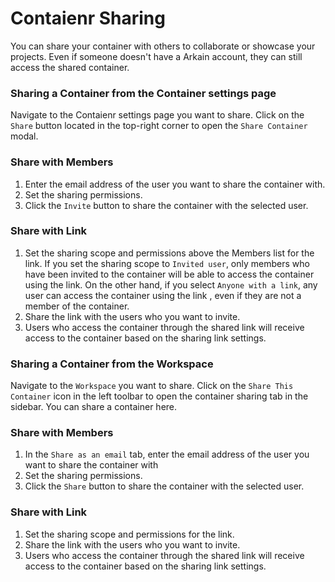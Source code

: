 # Contaienr Sharing

You can share your container with others to collaborate or showcase your projects. Even if someone doesn't have a Arkain account, they can still access the shared container.

### Sharing a Container from the Container settings page <a href="#sharing-a-container-from-the-container-settings-page" id="sharing-a-container-from-the-container-settings-page"></a>

Navigate to the Contaienr settings page you want to share. Click on the `Share` button located in the top-right corner to open the `Share Container` modal.

### **Share with Members**

1. Enter the email address of the user you want to share the container with.
2. Set the sharing permissions.
3. Click the `Invite` button to share the container with the selected user.

### **Share with Link**

1. Set the sharing scope and permissions above the Members list for the link. If you set the sharing scope to `Invited user`, only members who have been invited to the container will be able to access the container using the link. On the other hand, if you select `Anyone with a link`, any user can access the container using the link , even if they are not a member of the container.
2. Share the link with the users who you want to invite.
3. Users who access the container through the shared link will receive access to the container based on the sharing link settings.

### Sharing a Container from the Workspace <a href="#sharing-a-container-from-the-workspace" id="sharing-a-container-from-the-workspace"></a>

Navigate to the `Workspace` you want to share. Click on the `Share This Container` icon in the left toolbar to open the container sharing tab in the sidebar. You can share a container here.

### **Share with Members**

1. In the `Share as an email` tab, enter the email address of the user you want to share the container with
2. Set the sharing permissions.
3. Click the `Share` button to share the container with the selected user.

### **Share with Link**

1. Set the sharing scope and permissions for the link.
2. Share the link with the users who you want to invite.
3. Users who access the container through the shared link will receive access to the container based on the sharing link settings.
